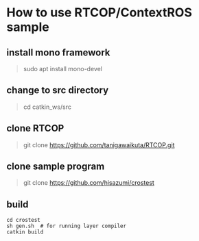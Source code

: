 # How to use RTCOP/ContextROS sample

## install mono framework
> sudo apt install mono-devel

## change to src directory
> cd catkin_ws/src

## clone RTCOP
> git clone https://github.com/tanigawaikuta/RTCOP.git

## clone sample program
> git clone https://github.com/hisazumi/crostest

## build
```
cd crostest
sh gen.sh  # for running layer compiler
catkin build
```
